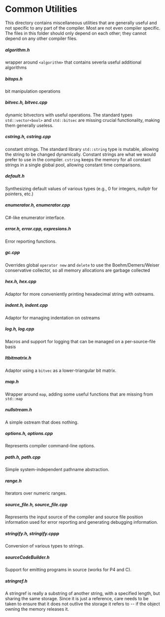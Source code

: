 # Common Utilities

This directory contains miscellaneous utilities that are generally useful
and not specific to any part of the compiler.  Most are not even compiler
specific.  The files in this folder should only depend on each other; they
cannot depend on any other compiler files.

##### algorithm.h

wrapper around `<algorithm>` that contains severla useful additional algorithms

##### bitops.h

bit manipulation operations

##### bitvec.h, bitvec.cpp

dynamic bitvectors with useful operations.  The standard types `std::vector<bool>` and
`std::bitsec` are missing crucial functionality, making them generally useless.

##### cstring.h, cstring.cpp

constant strings.  The standard library `std::string` type is mutable, allowing the
string to be changed dynamically.  Constant strings are what we would prefer to use
in the compiler.  `cstring` keeps the memory for all constant strings in a single
global pool, allowing constant time comparisons.

##### default.h

Synthesizing default values of various types (e.g., 0 for integers,
nullptr for pointers, etc.)

##### enumerator.h, enumerator.cpp

C#-like enumerator interface.

##### error.h, error.cpp, expresions.h

Error reporting functions.

##### gc.cpp

Overrides global `operator new` and `delete` to use the Boehm/Demers/Weiser conservative
collector, so all memory allocations are garbage collected

##### hex.h, hex.cpp

Adaptor for more conveniently printing hexadecimal string with ostreams.

##### indent.h, indent.cpp

Adaptor for managing indentation on ostreams

##### log.h, log.cpp

Macros and support for logging that can be managed on a per-source-file basis

##### ltbitmatrix.h

Adaptor using a `bitvec` as a lower-triangular bit matrix.

##### map.h

Wrapper around `map`, adding some useful functions that are missing from `std::map`

##### nullstream.h

A simple ostream that does nothing.

##### options.h, options.cpp

Represents compiler command-line options.

##### path.h, path.cpp

Simple system-independent pathname abstraction.

##### range.h

Iterators over numeric ranges.

##### source_file.h, source_file.cpp

Represents the input source of the compiler and source file position
information used for error reporting and generating debugging information.

##### stringify.h, stringify.cppp

Conversion of various types to strings.

##### sourceCodeBuilder.h

Support for emitting programs in source (works for P4 and C).

##### stringref.h

A stringref is really a substring of another string, with a specified
length, but sharing the same storage.  Since it is just a reference, care needs
to be taken to ensure that it does not outlive the storage it refers to -- if
the object owning the memory releases it.

